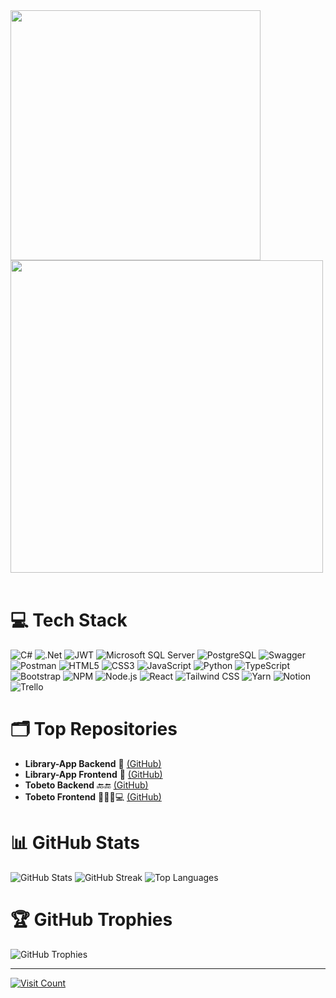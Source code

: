 <img src="https://github.com/Anmol-Baranwal/Cool-GIFs-For-GitHub/assets/74038190/5f6597b4-ff7c-4415-9272-d95759df842f" width="400">
<img src="https://github.com/Anmol-Baranwal/Cool-GIFs-For-GitHub/assets/74038190/7d484dc9-68a9-4ee6-a767-aea59035c12d" width="500">
<br><br>


# 💻 Tech Stack
![C#](https://img.shields.io/badge/c%23-%23239120.svg?style=flat&logo=csharp&logoColor=white)
![.Net](https://img.shields.io/badge/.NET-5C2D91?style=flat&logo=.net&logoColor=white)
![JWT](https://img.shields.io/badge/JWT-black?style=flat&logo=JSON%20web%20tokens)
![Microsoft SQL Server](https://img.shields.io/badge/Microsoft%20SQL%20Server-CC2927?style=flat&logo=microsoft%20sql%20server&logoColor=white)
![PostgreSQL](https://img.shields.io/badge/postgres-%23316192.svg?style=flat&logo=postgresql&logoColor=white)
![Swagger](https://img.shields.io/badge/-Swagger-%23Clojure?style=flat&logo=swagger&logoColor=white)
![Postman](https://img.shields.io/badge/Postman-FF6C37?style=flat&logo=postman&logoColor=white)
![HTML5](https://img.shields.io/badge/html5-%23E34F26.svg?style=flat&logo=html5&logoColor=white)
![CSS3](https://img.shields.io/badge/css3-%231572B6.svg?style=flat&logo=css3&logoColor=white)
![JavaScript](https://img.shields.io/badge/javascript-%23323330.svg?style=flat&logo=javascript&logoColor=%23F7DF1E)
![Python](https://img.shields.io/badge/python-3670A0?style=flat&logo=python&logoColor=ffdd54)
![TypeScript](https://img.shields.io/badge/typescript-%23007ACC.svg?style=flat&logo=typescript&logoColor=white)
![Bootstrap](https://img.shields.io/badge/bootstrap-%238511FA.svg?style=flat&logo=bootstrap&logoColor=white)
![NPM](https://img.shields.io/badge/NPM-%23CB3837.svg?style=flat&logo=npm&logoColor=white)
![Node.js](https://img.shields.io/badge/node.js-6DA55F?style=flat&logo=node.js&logoColor=white)
![React](https://img.shields.io/badge/react-%2320232a.svg?style=flat&logo=react&logoColor=%2361DAFB)
![Tailwind CSS](https://img.shields.io/badge/tailwindcss-%2338B2AC.svg?style=flat&logo=tailwind-css&logoColor=white)
![Yarn](https://img.shields.io/badge/yarn-%232C8EBB.svg?style=flat&logo=yarn&logoColor=white)
![Notion](https://img.shields.io/badge/Notion-%23000000.svg?style=flat&logo=notion&logoColor=white)
![Trello](https://img.shields.io/badge/Trello-%23026AA7.svg?style=flat&logo=Trello&logoColor=white)

# 🗂️ Top Repositories
- **Library-App Backend** 🔗 [(GitHub)](https://github.com/atillagungor/library.app.backend)
- **Library-App Frontend** 🔗 [(GitHub)](https://github.com/atillagungor/library.app)
- **Tobeto Backend** 🔙🔚 [(GitHub)](https://github.com/atillagungor/TobetoPlatformFinalProject_Pair1)
- **Tobeto Frontend** 🧑🏻‍💻💻 [(GitHub)](https://github.com/atillagungor/TobetoPlatformFinalProjectPair1React)

# 📊 GitHub Stats
![GitHub Stats](https://github-readme-stats.vercel.app/api?username=atillagungor&theme=dark&hide_border=true&include_all_commits=true&count_private=false)
![GitHub Streak](https://github-readme-streak-stats.herokuapp.com/?user=atillagungor&theme=dark&hide_border=true)
![Top Languages](https://github-readme-stats.vercel.app/api/top-langs/?username=atillagungor&theme=dark&hide_border=true&layout=compact)

# 🏆 GitHub Trophies
![GitHub Trophies](https://github-profile-trophy.vercel.app/?username=atillagungor&theme=juicyfresh&no-frame=true&no-bg=false&margin-w=4)

---

[![Visit Count](https://visitcount.itsvg.in/api?id=atillagungor&icon=5&color=2)](https://visitcount.itsvg.in)
